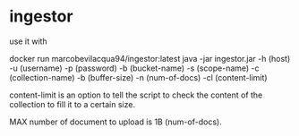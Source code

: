 # ingestor

use it with

docker run marcobevilacqua94/ingestor:latest java -jar ingestor.jar -h (host) -u (username) -p (password) -b (bucket-name) -s (scope-name) -c (collection-name) -b (buffer-size) -n (num-of-docs) -cl (content-limit)

content-limit is an option to tell the script to check the content of the collection to fill it to a certain size.

MAX number of document to upload is 1B (num-of-docs).